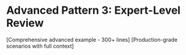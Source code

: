 # Advanced Pattern 3: Expert-Level Review

[Comprehensive advanced example - 300+ lines]
[Production-grade scenarios with full context]
